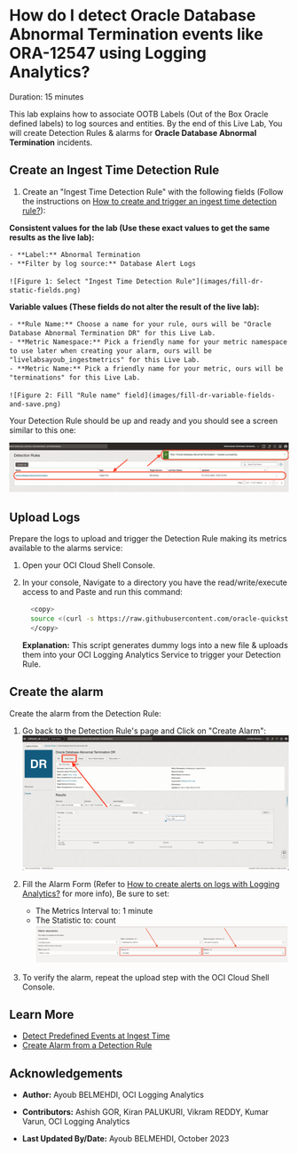 # How do I detect Oracle Database Abnormal Termination events like ORA-12547 using Logging Analytics?

Duration: 15 minutes

This lab explains how to associate OOTB Labels (Out of the Box Oracle defined labels) to log sources and entities. By the end of this Live Lab, You will create Detection Rules & alarms for **Oracle Database Abnormal Termination** incidents.

## Create an Ingest Time Detection Rule

1. Create an "Ingest Time Detection Rule" with the following fields (Follow the instructions on [How to create and trigger an ingest time detection rule?](?lab=sprint-create-and-trigger-ingest-time-detection-rule)):

  **Consistent values for the lab (Use these exact values to get the same results as the live lab):**

    - **Label:** Abnormal Termination
    - **Filter by log source:** Database Alert Logs

    ![Figure 1: Select "Ingest Time Detection Rule"](images/fill-dr-static-fields.png)

  **Variable values (These fields do not alter the result of the live lab):**

    - **Rule Name:** Choose a name for your rule, ours will be "Oracle Database Abnormal Termination DR" for this Live Lab.
    - **Metric Namespace:** Pick a friendly name for your metric namespace to use later when creating your alarm, ours will be "livelabsayoub_ingestmetrics" for this Live Lab.
    - **Metric Name:** Pick a friendly name for your metric, ours will be "terminations" for this Live Lab.

    ![Figure 2: Fill "Rule name" field](images/fill-dr-variable-fields-and-save.png)

Your Detection Rule should be up and ready and you should see a screen similar to this one:

![Figure 3: Detection Rule creation Confirmation Message](images/detection-rule-creation-confirmation-message.png)

## Upload Logs

Prepare the logs to upload and trigger the Detection Rule making its metrics available to the alarms service:

1. Open your OCI Cloud Shell Console.
2. In your console, Navigate to a directory you have the read/write/execute access to and Paste and run this command:

    ```bash
      <copy>
      source <(curl -s https://raw.githubusercontent.com/oracle-quickstart/oci-observability-and-management/master/utils/create-sprint-oracle-database-abnormal-termination-logs-script.sh) > abnormal-termination-live-lab-logs.aud && python <(curl -s https://raw.githubusercontent.com/oracle-quickstart/oci-observability-and-management/master/utils/upload-logs-file-to-oci.py) -s "abnormal-termination-live-lab-logs.aud" -n "Live Labs Upload - You can delete it once you are done" -l "Database Alert Logs" -f "abnormal-termination-live-lab-logs.aud"
      </copy>
    ```

    **Explanation:** This script generates dummy logs into a new file & uploads them into your OCI Logging Analytics Service to trigger your Detection Rule.

## Create the alarm

Create the alarm from the Detection Rule:

1. Go back to the Detection Rule's page and Click on "Create Alarm":
![Figure 4: Detection Rule Page](images/detection-rule-page.png)

2. Fill the Alarm Form (Refer to [How to create alerts on logs with Logging Analytics?](?labs=sprint-alerts-on-logs-with-logging-analytics) for more info), Be sure to set:
    - The Metrics Interval to: 1 minute
    - The Statistic to: count
  ![Figure 5: Fill the alarm metrics](images/fill-alarm-metrics.png)

3. To verify the alarm, repeat the upload step with the OCI Cloud Shell Console.

## Learn More

- [Detect Predefined Events at Ingest Time](https://docs.oracle.com/en-us/iaas/logging-analytics/doc/detect-predefined-events-ingest-time.html#GUID-D28CF994-288F-48C3-8CE5-28CE29C3482C)
- [Create Alarm from a Detection Rule](https://docs.oracle.com/en-us/iaas/logging-analytics/doc/create-alerts-detected-events.html)

## Acknowledgements

- **Author:** Ayoub BELMEHDI, OCI Logging Analytics

- **Contributors:** Ashish GOR, Kiran PALUKURI, Vikram REDDY, Kumar Varun, OCI Logging Analytics

- **Last Updated By/Date:** Ayoub BELMEHDI, October 2023
